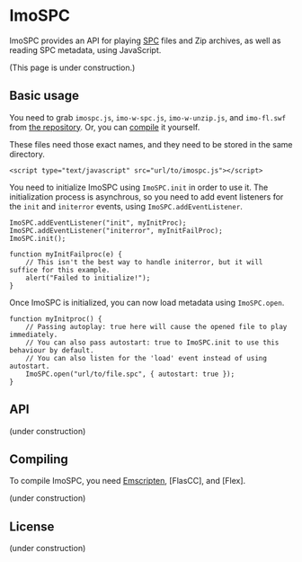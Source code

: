 ImoSPC
======

ImoSPC provides an API for playing [SPC] files and Zip archives, as well as reading SPC metadata, using JavaScript.

(This page is under construction.)

Basic usage
-----------

You need to grab `imospc.js`, `imo-w-spc.js`, `imo-w-unzip.js`, and `imo-fl.swf` from [the repository](https://github.com/ShadowFan-X/ImoSPC/tree/master/bin). Or, you can [compile](#compiling) it yourself.

These files need those exact names, and they need to be stored in the same directory.

    <script type="text/javascript" src="url/to/imospc.js"></script>

You need to initialize ImoSPC using `ImoSPC.init` in order to use it. The initialization process is asynchrous, so you need to add event listeners for the `init` and `initerror` events, using `ImoSPC.addEventListener`.

    ImoSPC.addEventListener("init", myInitProc);
    ImoSPC.addEventListener("initerror", myInitFailProc);
    ImoSPC.init();

[]()

    function myInitFailproc(e) {
        // This isn't the best way to handle initerror, but it will suffice for this example.
        alert("Failed to initialize!");
    }

Once ImoSPC is initialized, you can now load metadata using `ImoSPC.open`.

    function myInitproc() {
        // Passing autoplay: true here will cause the opened file to play immediately.
        // You can also pass autostart: true to ImoSPC.init to use this behaviour by default.
        // You can also listen for the 'load' event instead of using autostart.
        ImoSPC.open("url/to/file.spc", { autostart: true });
    }

API
---

(under construction)

Compiling
---------

To compile ImoSPC, you need [Emscripten], [FlasCC], and [Flex].

(under construction)

License
-------

(under construction)

[SPC]:http://en.wikipedia.org/wiki/Nintendo_S-SMP#Format
[Emscripten]:https://github.com/kripken/emscripten

